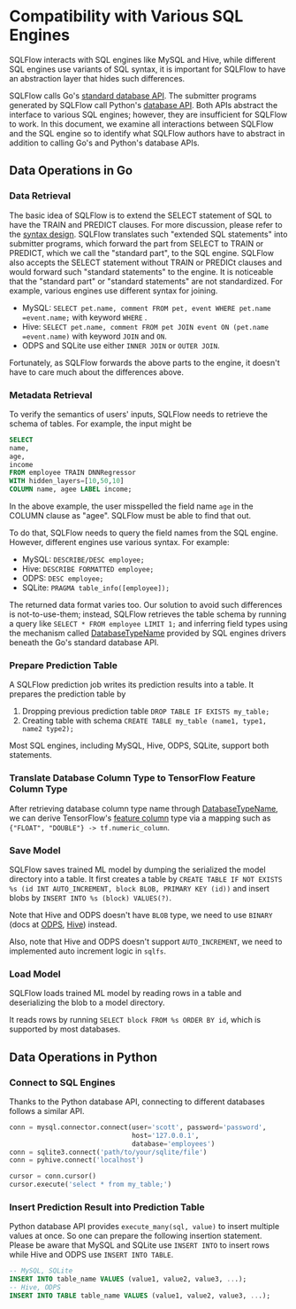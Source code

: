 # Compatibility with Various SQL Engines

SQLFlow interacts with SQL engines like MySQL and Hive, while different SQL engines use variants of SQL syntax, it is important for SQLFlow to have an abstraction layer that hides such differences.

SQLFlow calls Go's [standard database API](https://golang.org/pkg/database/sql/). The submitter programs generated by SQLFlow call Python's [database API](https://www.python.org/dev/peps/pep-0249/).  Both APIs abstract the interface to various SQL engines; however, they are insufficient for SQLFlow to work.  In this document, we examine all interactions between SQLFlow and the SQL engine so to identify what SQLFlow authors have to abstract in addition to calling Go's and Python's database APIs.

## Data Operations in Go

### Data Retrieval

The basic idea of SQLFlow is to extend the SELECT statement of SQL to have the TRAIN and PREDICT clauses.  For more discussion, please refer to the [syntax design](/doc/syntax.md).  SQLFlow translates such "extended SQL statements" into submitter programs, which forward the part from SELECT to TRAIN or PREDICT, which we call the "standard part", to the SQL engine.  SQLFlow also accepts the SELECT statement without TRAIN or PREDICt clauses and would forward such "standard statements" to the engine.  It is noticeable that the "standard part" or "standard statements" are not standardized.  For example, various engines use different syntax for joining.

- MySQL: `SELECT pet.name, comment FROM pet, event WHERE pet.name =event.name;` with keyword `WHERE` .
- Hive: `SELECT pet.name, comment FROM pet JOIN event ON (pet.name =event.name)` with keyword `JOIN` and `ON`.
- ODPS and SQLite use either `INNER JOIN` or `OUTER JOIN`.
 
Fortunately, as SQLFlow forwards the above parts to the engine,  it doesn't have to care much about the differences above.

### Metadata Retrieval

To verify the semantics of users' inputs, SQLFlow needs to retrieve the schema of tables.  For example, the input might be

```SQL
SELECT 
name,
age,
income 
FROM employee TRAIN DNNRegressor 
WITH hidden_layers=[10,50,10] 
COLUMN name, agee LABEL income;
```

In the above example, the user misspelled the field name `age` in the COLUMN clause as "agee". SQLFlow must be able to find that out.

To do that, SQLFlow needs to query the field names from the SQL engine.  However, different engines use various syntax. For example:

- MySQL: `DESCRIBE/DESC employee;`
- Hive: `DESCRIBE FORMATTED employee;`
- ODPS: `DESC employee;`
- SQLite: `PRAGMA table_info([employee]);`

The returned data format varies too. Our solution to avoid such differences is not-to-use-them; instead, SQLFlow retrieves the table schema by running a query like `SELECT * FROM employee LIMIT 1;` and inferring field types using the mechanism called [DatabaseTypeName](https://golang.org/pkg/database/sql/#ColumnType.DatabaseTypeName) provided by SQL engines drivers beneath the Go's standard database API.

### Prepare Prediction Table

A SQLFlow prediction job writes its prediction results into a table. It prepares the prediction table by

1. Dropping previous prediction table `DROP TABLE IF EXISTS my_table;`
2. Creating table with schema `CREATE TABLE my_table (name1, type1, name2 type2);`

Most SQL engines, including MySQL, Hive, ODPS, SQLite, support both statements.

### Translate Database Column Type to TensorFlow Feature Column Type

After retrieving database column type name through [DatabaseTypeName](https://golang.org/pkg/database/sql/#ColumnType.DatabaseTypeName), we can derive TensorFlow's [feature column](https://www.tensorflow.org/guide/feature_columns) type via a mapping such as `{"FLOAT", "DOUBLE"} -> tf.numeric_column`.

### Save Model

SQLFlow saves trained ML model by dumping the serialized the model directory into a table. It first creates a table by `CREATE TABLE IF NOT EXISTS %s (id INT AUTO_INCREMENT, block BLOB, PRIMARY KEY (id))` and insert blobs by `INSERT INTO %s (block) VALUES(?)`.

Note that Hive and ODPS doesn't have `BLOB` type, we need to use `BINARY` (docs at [ODPS](https://help.aliyun.com/document_detail/27821.html?spm=a2c4g.11186623.6.577.768231deoru03E), [Hive](https://cwiki.apache.org/confluence/display/Hive/LanguageManual+Types#LanguageManualTypes-MiscTypes)) instead.

Also, note that Hive and ODPS doesn't support `AUTO_INCREMENT`, we need to implemented auto increment logic in `sqlfs`.

### Load Model

SQLFlow loads trained ML model by reading rows in a table and deserializing the blob to a model directory.

It reads rows by running `SELECT block FROM %s ORDER BY id`, which is supported by most databases.

## Data Operations in Python

### Connect to SQL Engines

Thanks to the Python database API, connecting to different databases follows a similar API.

```python
conn = mysql.connector.connect(user='scott', password='password',
                               host='127.0.0.1',
                               database='employees')
conn = sqlite3.connect('path/to/your/sqlite/file')
conn = pyhive.connect('localhost')

cursor = conn.cursor()
cursor.execute('select * from my_table;')
```

### Insert Prediction Result into Prediction Table

Python database API provides `execute_many(sql, value)`  to insert multiple values at once. So one can prepare the following insertion statement. Please be aware that MySQL and SQLite use `INSERT INTO` to insert rows while Hive and ODPS use `INSERT INTO TABLE`.

```sql
-- MySQL, SQLite
INSERT INTO table_name VALUES (value1, value2, value3, ...);
-- Hive, ODPS
INSERT INTO TABLE table_name VALUES (value1, value2, value3, ...);
```

